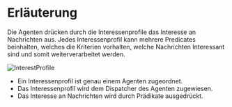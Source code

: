 # Erläuterung

Die Agenten drücken durch die Interessenprofile das Interesse an Nachrichten aus.
Jedes Interessenprofil kann mehrere Predicates beinhalten, welches die Kriterien
vorhalten, welche Nachrichten Interessant sind und somit weiterverarbeitet werden.

![InterestProfile](https://github.com/PeterThies/Event-Processing/blob/IngoTrautwein/diagrams/eventprocessing/agent/InterestProfile.JPG)

* Ein Interessenprofil ist genau einem Agenten zugeordnet.
* Das Interessenprofil wird dem Dispatcher des Agenten zugewiesen.
* Das Interesse an Nachrichten wird durch Prädikate ausgedrückt.
